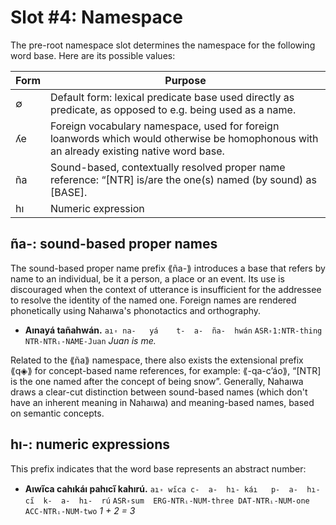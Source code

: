 # Slot #4: Namespace

The pre-root namespace slot determines the namespace for the following word base. Here are its possible values:

| Form | Purpose |
|------|---------|
| ∅    | Default form: lexical predicate base used directly as predicate, as opposed to e.g. being used as a name. |
| ʎe   | Foreign vocabulary namespace, used for foreign loanwords which would otherwise be homophonous with an already existing native word base. |
| ña   | Sound-based, contextually resolved proper name reference: “[NTR] is/are the one(s) named (by sound) as [BASE]. |
| hı   | Numeric expression |

## ña-: sound-based proper names

The sound-based proper name prefix ⟪ña-⟫ introduces a base that refers by name to an individual, be it a person, a place or an event. Its use is discouraged when the context of utterance is insufficient for the addressee to resolve the identity of the named one. Foreign names are rendered phonetically using Nahaıwa's phonotactics and orthography.

* **Aınayá tañahwán.**
  `aı꞊ na-   yá    t-  a-  ña-  hwán`
  `ASR꞊1:NTR-thing NTR-NTRᵢ-NAME-Juan`
  *Juan is me.*

Related to the ⟪ña⟫ namespace, there also exists the extensional prefix ⟪q◈⟫ for concept-based name references, for example: ⟪-qa-cʼáo⟫, “[NTR] is the one named after the concept of being snow”. Generally, Nahaıwa draws a clear-cut distinction between sound-based names (which don't have an inherent meaning in Nahaıwa) and meaning-based names, based on semantic concepts.

## hı-: numeric expressions

This prefix indicates that the word base represents an abstract number:

* **Aıwı̋ca cahıkáı pahıcı̋ kahırú.**
  `aı꞊ wı̋ca c-  a-  hı- káı   p-  a-  hı- cı̋  k-  a-  hı-  rú`
  `ASR꞊sum  ERG-NTRᵢ-NUM-three DAT-NTRᵢ-NUM-one ACC-NTRᵢ-NUM-two`
  *1 + 2 = 3*

